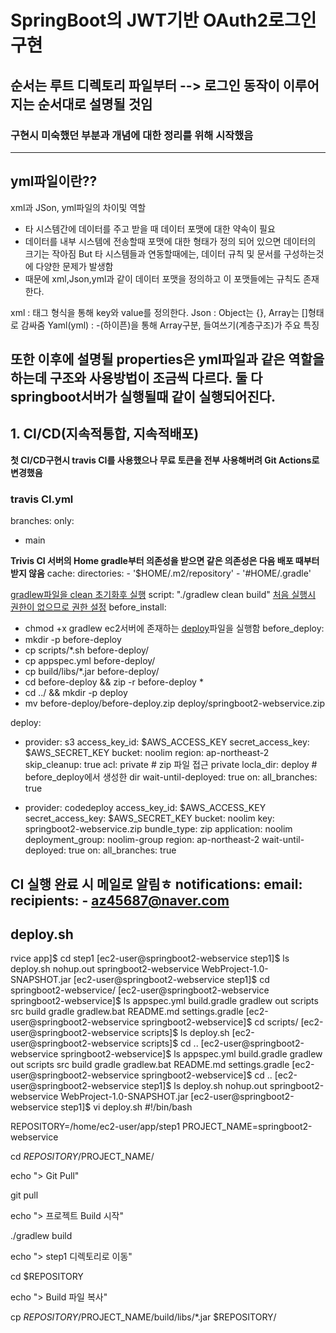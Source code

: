 # SpringBoot의 JWT기반 OAuth2로그인 구현

## 순서는 루트 디렉토리 파일부터 --> 로그인 동작이 이루어지는 순서대로 설명될 것임
### 구현시 미숙했던 부분과 개념에 대한 정리를 위해 시작했음
------------------------------------------------------------------------------------------------
## yml파일이란??
xml과 JSon, yml파일의 차이및 역할
- 타 시스템간에 데이터를 주고 받을 때 데이터 포맷에 대한 약속이 필요
- 데이터를 내부 시스템에 전송할때 포맷에 대한 형태가 정의 되어 있으면 데이터의 크기는 작아짐 But 타 시스템들과 연동할때에는, 데이터 규칙 및 문서를 구성하는것에 다양한 문제가 발생함
- 때문에 xml,Json,yml과 같이 데이터 포맷을 정의하고 이 포맷들에는 규칙도 존재한다.

xml : 태그 형식을 통해 key와 value를 정의한다.
Json : Object는 {}, Array는 []형태로 감싸줌
Yaml(yml) : -(하이픈)을 통해 Array구분, 들여쓰기(계층구조)가 주요 특징

**또한 이후에 설명될 properties은 yml파일과 같은 역할을 하는데 구조와 사용방법이 조금씩 다르다. 둘 다 springboot서버가 실행될때 같이 실행되어진다.**
------------------------------------------------------------------------------------------------
## 1. CI/CD(지속적통합, 지속적배포)
**첫 CI/CD구현시 travis CI를 사용했으나 무료 토큰을 전부 사용해버려 Git Actions로 변경했음**
### travis CI.yml

branches:
  only:
   - main

**Trivis CI 서버의 Home
gradle부터 의존성을 받으면 같은 의존성은 다음 배포 때부터 받지 않음**
cache:
  directories:
    - '$HOME/.m2/repository'
    - '#HOME/.gradle'

<u>gradlew파일을 clean 초기화후 실행</u>
script: "./gradlew clean build"
<u>처음 실행시 권한이 없으므로 권한 설정</u>
before_install:
  - chmod +x gradlew
ec2서버에 존재하는 [deploy](#deploy.sh)파일을 실행함
before_deploy:
  - mkdir -p before-deploy
  - cp scripts/*.sh before-deploy/
  - cp appspec.yml before-deploy/
  - cp build/libs/*.jar before-deploy/
  - cd before-deploy && zip -r before-deploy *
  - cd ../ && mkdir -p deploy
  - mv before-deploy/before-deploy.zip deploy/springboot2-webservice.zip

deploy:
  - provider: s3
    access_key_id: $AWS_ACCESS_KEY
    secret_access_key: $AWS_SECRET_KEY
    bucket: noolim
    region: ap-northeast-2
    skip_cleanup: true
    acl: private # zip 파일 접근 private
    locla_dir: deploy # before_deploy에서 생성한 dir
    wait-until-deployed: true
    on:
      all_branches: true

  - provider: codedeploy
    access_key_id: $AWS_ACCESS_KEY
    secret_access_key: $AWS_SECRET_KEY
    bucket: noolim
    key: springboot2-webservice.zip
    bundle_type: zip
    application: noolim
    deployment_group: noolim-group
    region: ap-northeast-2
    wait-until-deployed: true
    on:
      all_branches: true


CI 실행 완료 시 메일로 알림ㅎ
notifications:
  email:
    recipients:
      - az45687@naver.com
------------------------------------------------------------------------------------------------
## deploy.sh
rvice app]$ cd step1
[ec2-user@springboot2-webservice step1]$ ls
deploy.sh  nohup.out  springboot2-webservice  WebProject-1.0-SNAPSHOT.jar
[ec2-user@springboot2-webservice step1]$ cd springboot2-webservice/
[ec2-user@springboot2-webservice springboot2-webservice]$ ls
appspec.yml  build.gradle  gradlew      out        scripts          src
build        gradle        gradlew.bat  README.md  settings.gradle
[ec2-user@springboot2-webservice springboot2-webservice]$ cd scripts/
[ec2-user@springboot2-webservice scripts]$ ls
deploy.sh
[ec2-user@springboot2-webservice scripts]$ cd ..
[ec2-user@springboot2-webservice springboot2-webservice]$ ls
appspec.yml  build.gradle  gradlew      out        scripts          src
build        gradle        gradlew.bat  README.md  settings.gradle
[ec2-user@springboot2-webservice springboot2-webservice]$ cd ..
[ec2-user@springboot2-webservice step1]$ ls
deploy.sh  nohup.out  springboot2-webservice  WebProject-1.0-SNAPSHOT.jar
[ec2-user@springboot2-webservice step1]$ vi deploy.sh
#!/bin/bash

REPOSITORY=/home/ec2-user/app/step1
PROJECT_NAME=springboot2-webservice

cd $REPOSITORY/$PROJECT_NAME/

echo "> Git Pull"

git pull

echo "> 프로젝트 Build 시작"

./gradlew build

echo "> step1 디렉토리로 이동"

cd $REPOSITORY

echo "> Build 파일 복사"

cp $REPOSITORY/$PROJECT_NAME/build/libs/*.jar $REPOSITORY/
